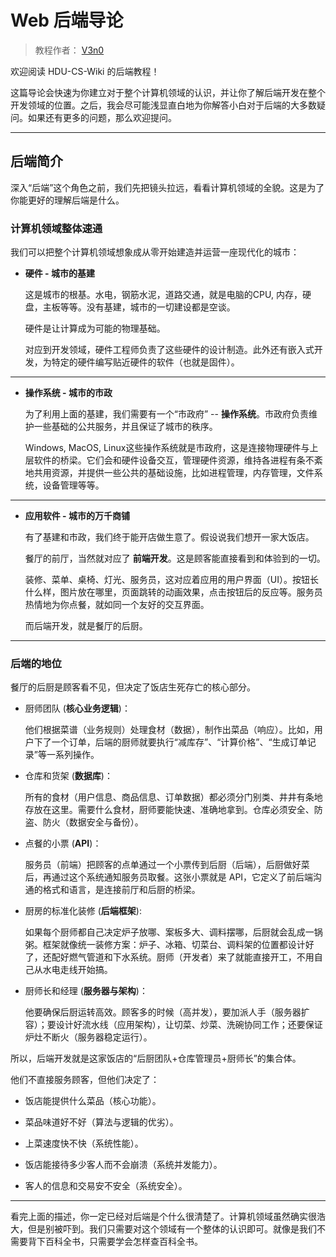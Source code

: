 # Web 后端导论

> 教程作者： [V3n0](https://v3n0.top)

欢迎阅读 HDU-CS-Wiki 的后端教程！

这篇导论会快速为你建立对于整个计算机领域的认识，并让你了解后端开发在整个开发领域的位置。之后，我会尽可能浅显直白地为你解答小白对于后端的大多数疑问。如果还有更多的问题，那么欢迎提问。

---

## 后端简介

深入“后端”这个角色之前，我们先把镜头拉远，看看计算机领域的全貌。这是为了你能更好的理解后端是什么。

### 计算机领域整体速通

我们可以把整个计算机领域想象成从零开始建造并运营一座现代化的城市：

- **硬件 - 城市的基建**

    这是城市的根基。水电，钢筋水泥，道路交通，就是电脑的CPU, 内存，硬盘，主板等等。没有基建，城市的一切建设都是空谈。

    硬件是让计算成为可能的物理基础。

    对应到开发领域，硬件工程师负责了这些硬件的设计制造。此外还有嵌入式开发，为特定的硬件编写贴近硬件的软件（也就是固件）。

---

- **操作系统 - 城市的市政**

    为了利用上面的基建，我们需要有一个“市政府” -- **操作系统**。市政府负责维护一些基础的公共服务，并且保证了城市的秩序。

    Windows, MacOS, Linux这些操作系统就是市政府，这是连接物理硬件与上层软件的桥梁。它们会和硬件设备交互，管理硬件资源，维持各进程有条不紊地共用资源，并提供一些公共的基础设施，比如进程管理，内存管理，文件系统，设备管理等等。

---

- **应用软件 - 城市的万千商铺**

    有了基建和市政，我们终于能开店做生意了。假设说我们想开一家大饭店。

    餐厅的前厅，当然就对应了 **前端开发**。这是顾客能直接看到和体验到的一切。

    装修、菜单、桌椅、灯光、服务员，这对应着应用的用户界面（UI）。按钮长什么样，图片放在哪里，页面跳转的动画效果，点击按钮后的反应等。服务员热情地为你点餐，就如同一个友好的交互界面。

    而后端开发，就是餐厅的后厨。

---

### 后端的地位

餐厅的后厨是顾客看不见，但决定了饭店生死存亡的核心部分。

- 厨师团队 (**核心业务逻辑**)：
  
    他们根据菜谱（业务规则）处理食材（数据），制作出菜品（响应）。比如，用户下了一个订单，后端的厨师就要执行“减库存”、“计算价格”、“生成订单记录”等一系列操作。

- 仓库和货架 (**数据库**)：
  
    所有的食材（用户信息、商品信息、订单数据）都必须分门别类、井井有条地存放在这里。需要什么食材，厨师要能快速、准确地拿到。仓库必须安全、防盗、防火（数据安全与备份）。

- 点餐的小票 (**API**)：
  
    服务员（前端）把顾客的点单通过一个小票传到后厨（后端），后厨做好菜后，再通过这个系统通知服务员取餐。这张小票就是 API，它定义了前后端沟通的格式和语言，是连接前厅和后厨的桥梁。

- 厨房的标准化装修 (**后端框架**):
  
    如果每个厨师都自己决定炉子放哪、案板多大、调料摆哪，后厨就会乱成一锅粥。框架就像统一装修方案：炉子、冰箱、切菜台、调料架的位置都设计好了，还配好燃气管道和下水系统。厨师（开发者）来了就能直接开工，不用自己从水电走线开始搞。

- 厨师长和经理 (**服务器与架构**)：

    他要确保后厨运转高效。顾客多的时候（高并发），要加派人手（服务器扩容）；要设计好流水线（应用架构），让切菜、炒菜、洗碗协同工作；还要保证炉灶不断火（服务器稳定运行）。

所以，后端开发就是这家饭店的“后厨团队+仓库管理员+厨师长”的集合体。

他们不直接服务顾客，但他们决定了：

- 饭店能提供什么菜品（核心功能）。

- 菜品味道好不好（算法与逻辑的优劣）。

- 上菜速度快不快（系统性能）。

- 饭店能接待多少客人而不会崩溃（系统并发能力）。

- 客人的信息和交易安不安全（系统安全）。

---

看完上面的描述，你一定已经对后端是个什么很清楚了。计算机领域虽然确实很浩大，但是别被吓到。我们只需要对这个领域有一个整体的认识即可。就像是我们不需要背下百科全书，只需要学会怎样查百科全书。
